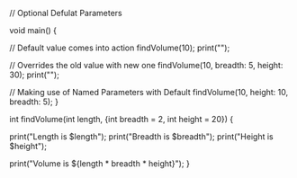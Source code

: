 
// Optional Defulat Parameters

void main() {
  
  // Default value comes into action
  findVolume(10);
  print("");
  
  // Overrides the old value with new one
  findVolume(10, breadth: 5, height: 30);
  print("");
  
  // Making use of Named Parameters with Default
  findVolume(10, height: 10, breadth: 5);
}


int findVolume(int length, {int breadth = 2, int height = 20}) {
  
  print("Length is $length");
  print("Breadth is $breadth");
  print("Height is $height");
  
  print("Volume is ${length * breadth * height}");
}
